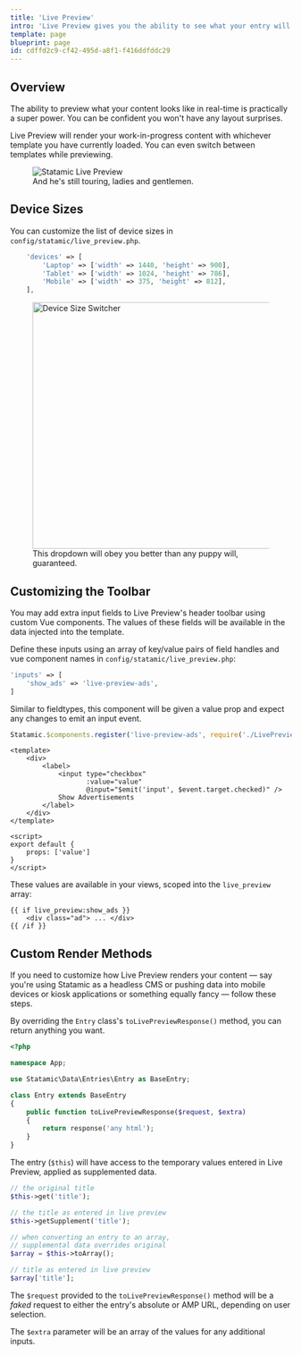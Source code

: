 ```yaml
---
title: 'Live Preview'
intro: 'Live Preview gives you the ability to see what your entry will look like in real time as you write and edit. You can configure and switch the preview screen size, pop it out into a new window, and even switch to AMP mode if enabled.'
template: page
blueprint: page
id: cdffd2c9-cf42-495d-a8f1-f416ddfddc29
---
```

## Overview

The ability to preview what your content looks like in real-time is practically a super power. You can be confident you won't have any layout surprises.

Live Preview will render your work-in-progress content with whichever template you have currently loaded. You can even switch between templates while previewing.

<figure>
    <img src="/img/live-preview.jpg" alt="Statamic Live Preview">
    <figcaption>And he's still touring, ladies and gentlemen.</figcaption>
</figure>

## Device Sizes

You can customize the list of device sizes in `config/statamic/live_preview.php`.

``` php
    'devices' => [
        'Laptop' => ['width' => 1440, 'height' => 900],
        'Tablet' => ['width' => 1024, 'height' => 786],
        'Mobile' => ['width' => 375, 'height' => 812],
    ],
```

<figure>
    <img src="/img/device-sizes.png" alt="Device Size Switcher" width="441">
    <figcaption>This dropdown will obey you better than any puppy will, guaranteed.</figcaption>
</figure>

## Customizing the Toolbar

You may add extra input fields to Live Preview's header toolbar using custom Vue components. The values of these fields will be available in the data injected into the template.

Define these inputs using an array of key/value pairs of field handles and vue component names in `config/statamic/live_preview.php`:

``` php
'inputs' => [
    'show_ads' => 'live-preview-ads',
]
```

Similar to fieldtypes, this component will be given a value prop and expect any changes to emit an input event.

``` javascript
Statamic.$components.register('live-preview-ads', require('./LivePreviewAds.vue'));
```

``` vue
<template>
    <div>
        <label>
            <input type="checkbox"
                   :value="value"
                   @input="$emit('input', $event.target.checked)" />
            Show Advertisements
        </label>
    </div>
</template>

<script>
export default {
    props: ['value']
}
</script>
```

These values are available in your views, scoped into the `live_preview` array:

```
{{ if live_preview:show_ads }}
    <div class="ad"> ... </div>
{{ /if }}
```

## Custom Render Methods

If you need to customize how Live Preview renders your content — say you're using Statamic as a headless CMS or pushing data into mobile devices or kiosk applications or something equally fancy — follow these steps.

By overriding the `Entry` class's `toLivePreviewResponse()` method, you can return anything you want.

``` php
<?php

namespace App;

use Statamic\Data\Entries\Entry as BaseEntry;

class Entry extends BaseEntry
{
    public function toLivePreviewResponse($request, $extra)
    {
        return response('any html');
    }
}
```

The entry (`$this`) will have access to the temporary values entered in Live Preview, applied as supplemented data.

``` php
// the original title
$this->get('title');

// the title as entered in live preview
$this->getSupplement('title');

// when converting an entry to an array,
// supplemental data overrides original
$array = $this->toArray();

// title as entered in live preview
$array['title'];
```

The `$request` provided to the `toLivePreviewResponse()` method will be a _faked_ request to either the entry's absolute or AMP URL, depending on user selection.

The `$extra` parameter will be an array of the values for any additional inputs.
